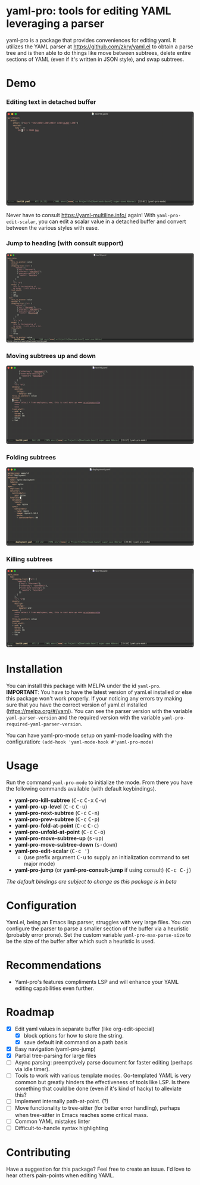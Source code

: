 # yaml-pro: tools for editing YAML leveraging a parser

yaml-pro is a package that provides conveniences for editing yaml.  It
utilizes the YAML parser at https://github.com/zkry/yaml.el to obtain
a parse tree and is then able to do things like move between subtrees,
delete entire sections of YAML (even if it's written in JSON style),
and swap subtrees.

# Demo

### Editing text in detached buffer

![screenshot](./docs/screenshot1.gif)

Never have to consult https://yaml-multiline.info/ again!  With
`yaml-pro-edit-scalar`, you can edit a scalar value in a detached
buffer and convert between the various styles with ease.

### Jump to heading (with consult support)

![jumping feature](./docs/yaml-pro-jump.gif)

### Moving subtrees up and down

![jumping feature](./docs/move-subtree.gif)

### Folding subtrees

![jumping feature](./docs/folding.gif)

### Killing subtrees

![jumping feature](./docs/killing-subtree.gif)

# Installation

You can install this package with MELPA under the id
`yaml-pro`. **IMPORTANT**: You have to have the latest version of
yaml.el installed or else this package won't work properly.  If your
noticing any errors try making sure that you have the correct version
of yaml.el installed (https://melpa.org/#/yaml).  You can see the
parser version with the variable `yaml-parser-version` and the
required version with the variable
`yaml-pro-required-yaml-parser-version`.

You can have yaml-pro-mode setup on yaml-mode loading with the
configuration: `(add-hook 'yaml-mode-hook #'yaml-pro-mode)`

# Usage

Run the command `yaml-pro-mode` to initialize the mode. From there you
have the following commands available (with default keybindings).

- **yaml-pro-kill-subtree** (<kbd>C-c</kbd> <kbd>C-x</kbd> <kbd>C-w</kbd>)
- **yaml-pro-up-level** (<kbd>C-c</kbd> <kbd>C-u</kbd>)
- **yaml-pro-next-subtree** (<kbd>C-c</kbd> <kbd>C-n</kbd>)
- **yaml-pro-prev-subtree** (<kbd>C-c</kbd> <kbd>C-p</kbd>)
- **yaml-pro-fold-at-point** (<kbd>C-c</kbd> <kbd>C-c</kbd>)
- **yaml-pro-unfold-at-point** (<kbd>C-c</kbd> <kbd>C-o</kbd>)
- **yaml-pro-move-subtree-up** (<kbd>s-up</kbd>)
- **yaml-pro-move-subtree-down** (<kbd>s-down</kbd>)
- **yaml-pro-edit-scalar** (<kbd>C-c '</kbd>)
  - (use prefix argument <kbd>C-u</kbd> to supply an initialization
    command to set major mode)
- **yaml-pro-jump** (or **yaml-pro-consult-jump** if using consult)
  (<kbd>C-c C-j</kbd>)

*The default bindings are subject to change as this package is in beta*

# Configuration

Yaml.el, being an Emacs lisp parser, struggles with very large files.
You can configure the parser to parse a smaller section of the buffer
via a heuristic (probably error prone).  Set the custom variable
`yaml-pro-max-parse-size` to be the size of the buffer after which
such a heuristic is used.

# Recommendations

- Yaml-pro's features compliments LSP and will enhance your YAML
  editing capabilities even further.

# Roadmap

- [x] Edit yaml values in separate buffer (like org-edit-special)
  - [x] block options for how to store the string.
  - [x] save default init command on a path basis
- [x] Easy navigation (yaml-pro-jump)
- [x] Partial tree-parsing for large files
- [ ] Async parsing: preemptively parse document for faster editing
      (perhaps via idle timer).
- [ ] Tools to work with various template modes.  Go-templated YAML is
      very common but greatly hinders the effectiveness of tools like
      LSP.  Is there something that could be done (even if it's kind
      of hacky) to alleviate this?
- [ ] Implement internally path-at-point. (?)
- [ ] Move functionality to tree-sitter (for better error handling),
      perhaps when tree-sitter in Emacs reaches some critical mass.
- [ ] Common YAML mistakes linter
- [ ] Difficult-to-handle syntax highlighting

# Contributing

Have a suggestion for this package? Feel free to create an issue. I'd
love to hear others pain-points when editing YAML.

